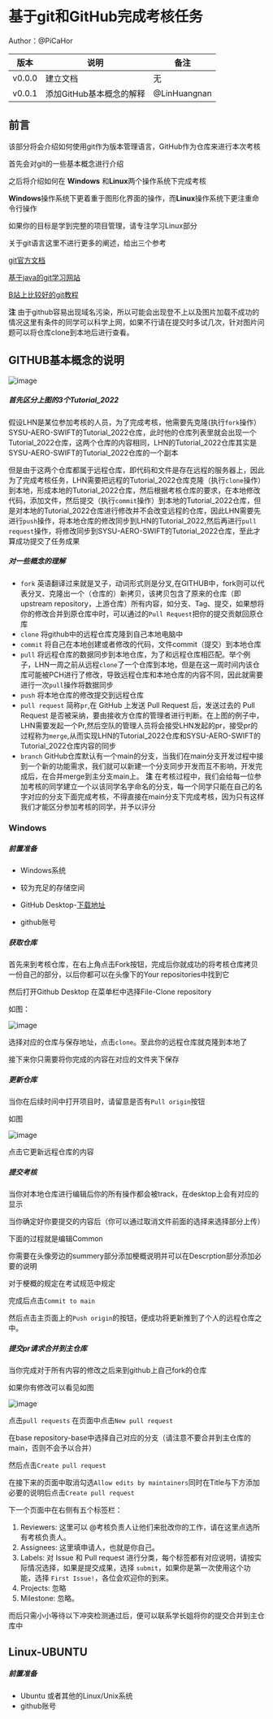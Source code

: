 # 基于git和GitHub完成考核任务

Author：@PiCaHor

| 版本 | 说明 |备注|
| ---- | ---- | ---- |
| v0.0.0 | 建立文档 |无|
| v0.0.1 | 添加GitHub基本概念的解释 |@LinHuangnan|

## 前言

该部分将会介绍如何使用git作为版本管理语言，GitHub作为仓库来进行本次考核

首先会对git的一些基本概念进行介绍

之后将介绍如何在 **Windows** 和**Linux**两个操作系统下完成考核

**Windows**操作系统下更着重于图形化界面的操作，而**Linux**操作系统下更注重命令行操作

如果你的目标是学到完整的项目管理，请专注学习Linux部分

关于git语言这里不进行更多的阐述，给出三个参考

[git官方文档](https://git-scm.com/book/zh/v2)

[基于java的git学习网站](https://learngitbranching.js.org/?locale=zh_CN)

[B站上比较好的git教程](https://www.bilibili.com/video/BV1pW411A7a5?share_source=copy_web&vd_source=34ed110d766ac5910b35ccc9afedda6e)

**注** 由于github容易出现域名污染，所以可能会出现登不上以及图片加载不成功的情况这里有条件的同学可以科学上网，如果不行请在提交时多试几次，针对图片问题可以将仓库clone到本地后进行查看。 

## GITHUB基本概念的说明

![image](./image/GITHUB_Concept1.jpg)

##### 首先区分上图的3个Tutorial_2022

假设LHN是某位参加考核的人员，为了完成考核，他需要先克隆(执行`fork`操作）SYSU-AERO-SWIFT的Tutorial_2022仓库，此时他的仓库列表里就会出现一个Tutorial_2022仓库，这两个仓库的内容相同，LHN的Tutorial_2022仓库其实是SYSU-AERO-SWIFT的Tutorial_2022仓库的一个副本

但是由于这两个仓库都属于远程仓库，即代码和文件是存在远程的服务器上，因此为了完成考核任务，LHN需要把远程的Tutorial_2022仓库克隆（执行`clone`操作）到本地，形成本地的Tutorial_2022仓库，然后根据考核仓库的要求，在本地修改代码，添加文件，然后提交（执行`commit`操作）到本地的Tutorial_2022仓库，但是对本地的Tutorial_2022仓库进行修改并不会改变远程的仓库，因此LHN需要先进行`push`操作，将本地仓库的修改同步到LHN的Tutorial_2022,然后再进行`pull request`操作，将修改同步到SYSU-AERO-SWIFT的Tutorial_2022仓库，至此才算成功提交了任务成果

##### 对一些概念的理解

- `fork` 英语翻译过来就是叉子，动词形式则是分叉,在GITHUB中，fork则可以代表分叉、克隆出一个（仓库的）新拷贝，该拷贝包含了原来的仓库（即upstream repository，上游仓库）所有内容，如分支、Tag、提交，如果想将你的修改合并到原仓库中时，可以通过的`Pull Request`把你的提交贡献回原仓库
- `clone` 将github中的远程仓库克隆到自己本地电脑中
- `commit` 将自己在本地创建或者修改的代码，文件commit（提交）到本地仓库
- `pull`  将远程仓库的数据同步到本地仓库，为了和远程仓库相匹配。举个例子，LHN一周之前从远程`clone`了一个仓库到本地，但是在这一周时间内该仓库可能被PCH进行了修改，导致远程仓库和本地仓库的内容不同，因此就需要进行一次`pull`操作将数据同步
- `push` 将本地仓库的修改提交到远程仓库
- `pull request` 简称`pr`,在 GitHub 上发送 Pull Request 后，发送过去的 Pull Request 是否被采纳，要由接收方仓库的管理者进行判断。在上图的例子中，LHN需要发起一个Pr,然后空队的管理人员将会接受LHN发起的pr，接受pr的过程称为`merge`,从而实现LHN的Tutorial_2022仓库和SYSU-AERO-SWIFT的Tutorial_2022仓库内容的同步
- `branch` GitHub仓库默认有一个main的分支，当我们在main分支开发过程中接到一个新的功能需求，我们就可以新建一个分支同步开发而互不影响，开发完成后，在合并merge到主分支main上。
**注** 在考核过程中，我们会给每一位参加考核的同学建立一个以该同学名字命名的分支，每一个同学只能在自己的名字对应的分支下面完成考核，不得直接在main分支下完成考核，因为只有这样我们才能区分参加考核的同学，并予以评分

### Windows

##### 前置准备

- Windows系统
- 较为充足的存储空间
- GitHub Desktop-[下载地址](https://desktop.github.com/)

- github账号

##### 获取仓库

首先来到考核仓库，在右上角点击Fork按钮，完成后你就成功的将考核仓库拷贝一份自己的部分，以后你都可以在头像下的Your repositories中找到它

然后打开Github Desktop 在菜单栏中选择File-Clone repository

如图：

![image](./image/githubdesktop_1.png)

选择对应的仓库与保存地址，点击`clone`。至此你的远程仓库就克隆到本地了

接下来你只需要将你完成的内容在对应的文件夹下保存

##### 更新仓库

当你在后续时间中打开项目时，请留意是否有`Pull origin`按钮

如图

![image](./image/githubdesktop_2.jpg)

点击它更新远程仓库的内容

##### 提交考核

当你对本地仓库进行编辑后你的所有操作都会被track，在desktop上会有对应的显示

当你确定好你要提交的内容后（你可以通过取消文件前面的选择来选择部分上传）

下面的过程就是编辑Common

你需要在头像旁边的summery部分添加梗概说明并可以在Descrption部分添加必要的说明

对于梗概的规定在考试规范中规定

完成后点击`Commit to main`

然后点击主页面上的`Push origin`的按钮，便成功将更新推到了个人的远程仓库之中。

##### 提交pr请求合并到主仓库

当你完成对于所有内容的修改之后来到github上自己fork的仓库

如果你有修改可以看见如图

![image](./image/githubdesktop_3.png)

点击`pull requests` 在页面中点击`New pull request`

在base repository-base中选择自己对应的分支（请注意不要合并到主仓库的main，否则不会予以合并）

然后点击`Create pull request`

在接下来的页面中取消勾选`Allow edits by maintainers`同时在Title与下方添加必要的说明后点击`Create pull request`

下一个页面中在右侧有五个标签栏：

1. Reviewers: 这里可以 @考核负责人让他们来批改你的工作，请在这里点选所有考核负责人。
2. Assignees: 这里填申请人，也就是你自己。
3. Labels: 对 Issue 和 Pull request 进行分类，每个标签都有对应说明，请按实际情况选择，如果是提交成果，选择 `submit`，如果你是第一次使用这个功能，选择 `First Issue!`，各位会欢迎你的到来。
4. Projects: 忽略
5. Milestone: 忽略。

而后只需小小等待以下冲突检测通过后，便可以联系学长姐将你的提交合并到主仓库中

## Linux-UBUNTU

##### 前置准备

- Ubuntu 或者其他的Linux/Unix系统
- github账号
